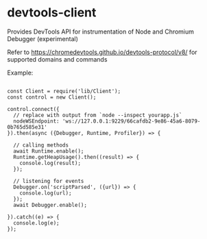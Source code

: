 # devtools-client
Provides DevTools API for instrumentation of Node and Chromium Debugger (experimental)

Refer to https://chromedevtools.github.io/devtools-protocol/v8/ for supported domains and commands

Example:

```

const Client = require('lib/Client');
const control = new Client(); 

control.connect({
  // replace with output from `node --inspect yourapp.js` 
  nodeWSEndpoint: 'ws://127.0.0.1:9229/66cafdb2-9e86-45a6-8079-0b765d585e31' 
}).then(async ({Debugger, Runtime, Profiler}) => {  

  // calling methods
  await Runtime.enable();
  Runtime.getHeapUsage().then((result) => {
    console.log(result);
  });
  
  // listening for events
  Debugger.on('scriptParsed', ({url}) => {
  	console.log(url);
  });
  await Debugger.enable();  
  
}).catch((e) => {
  console.log(e);
});
